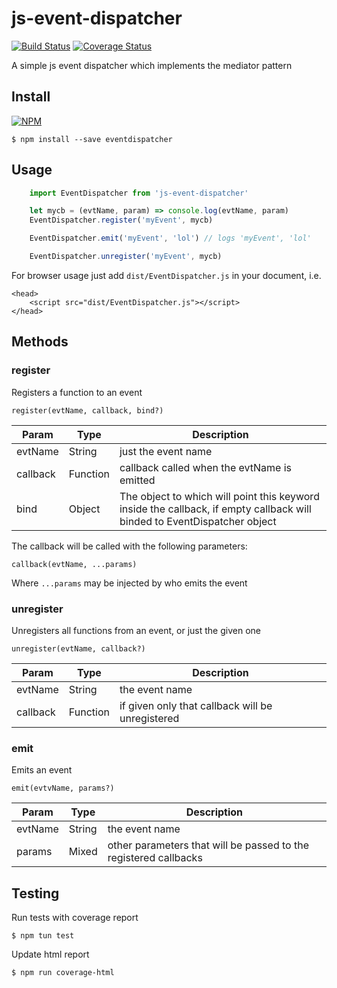 # js-event-dispatcher

[![Build Status](https://travis-ci.org/abidibo/eventdispatcher.svg?branch=master)](https://travis-ci.org/abidibo/eventdispatcher)
[![Coverage Status](https://coveralls.io/repos/github/abidibo/eventdispatcher/badge.svg)](https://coveralls.io/github/abidibo/eventdispatcher)

A simple js event dispatcher which implements the mediator pattern

## Install

[![NPM](https://nodei.co/npm/js-event-dispatcher.png?compact=true)](https://nodei.co/npm/js-event-dispatcher/)

    $ npm install --save eventdispatcher

## Usage

```js
    import EventDispatcher from 'js-event-dispatcher'

    let mycb = (evtName, param) => console.log(evtName, param)
    EventDispatcher.register('myEvent', mycb)

    EventDispatcher.emit('myEvent', 'lol') // logs 'myEvent', 'lol'

    EventDispatcher.unregister('myEvent', mycb)
```

For browser usage just add `dist/EventDispatcher.js` in your document, i.e.

    <head>
        <script src="dist/EventDispatcher.js"></script>
    </head>

## Methods

### register

Registers a function to an event

    register(evtName, callback, bind?)

| Param | Type | Description |
|-------|------|-------------|
| evtName | String | just the event name |
| callback | Function | callback called when the evtName is emitted |
| bind | Object | The object to which will point this keyword inside the callback, if empty callback will binded to EventDispatcher object |

The callback will be called with the following parameters:

    callback(evtName, ...params)

Where `...params` may be injected by who emits the event

### unregister

Unregisters all functions from an event, or just the given one

    unregister(evtName, callback?)

| Param | Type | Description |
|-------|------|-------------|
| evtName | String | the event name |
| callback | Function | if given only that callback will be unregistered |

### emit

Emits an event

    emit(evtvName, params?)

| Param | Type | Description |
|-------|------|-------------|
| evtName | String | the event name |
| params | Mixed | other parameters that will be passed to the registered callbacks |

## Testing

Run tests with coverage report

    $ npm tun test

Update html report

    $ npm run coverage-html

